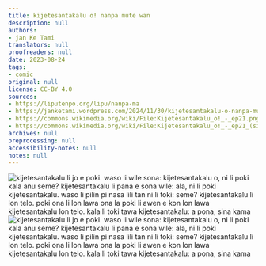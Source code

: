 ```yaml
---
title: kijetesantakalu o! nanpa mute wan
description: null
authors:
- jan Ke Tami
translators: null
proofreaders: null
date: 2023-08-24
tags:
- comic
original: null
license: CC-BY 4.0
sources:
- https://liputenpo.org/lipu/nanpa-ma
- https://janketami.wordpress.com/2024/11/30/kijetesantakalu-o-nanpa-mute-wan/
- https://commons.wikimedia.org/wiki/File:Kijetesantakalu_o!_-_ep21.png
- https://commons.wikimedia.org/wiki/File:Kijetesantakalu_o!_-_ep21_(sitelen_pona).png
archives: null
preprocessing: null
accessibility-notes: null
notes: null
---
```


![kijetesantakalu li jo e poki. waso li wile sona: kijetesantakalu o, ni li poki kala anu seme? kijetesantakalu li pana e sona wile: ala, ni li poki kijetesantakalu. waso li pilin pi nasa lili tan ni li toki: seme? kijetesantakalu li lon telo. poki ona li lon lawa ona la poki li awen e kon lon lawa kijetesantakalu lon telo. kala li toki tawa kijetesantakalu: a pona, sina kama](https://upload.wikimedia.org/wikipedia/commons/b/bd/Kijetesantakalu_o%21_-_ep21.png)
![kijetesantakalu li jo e poki. waso li wile sona: kijetesantakalu o, ni li poki kala anu seme? kijetesantakalu li pana e sona wile: ala, ni li poki kijetesantakalu. waso li pilin pi nasa lili tan ni li toki: seme? kijetesantakalu li lon telo. poki ona li lon lawa ona la poki li awen e kon lon lawa kijetesantakalu lon telo. kala li toki tawa kijetesantakalu: a pona, sina kama](https://upload.wikimedia.org/wikipedia/commons/e/e0/Kijetesantakalu_o%21_-_ep21_%28sitelen_pona%29.png)